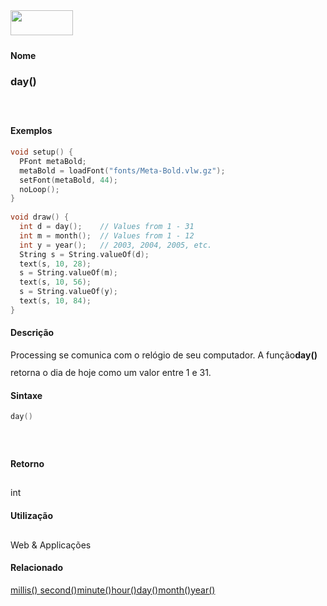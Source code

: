 <img height="40" src="../images/1pix.gif" width="100"/>
<img height="1" src="../images/1pix.gif" width="20"/>
<img height="1" src="../images/1pix.gif" width="555"/>

#### Nome
### day()
<img height="25" src="../images/1pix.gif" width="1"/>

#### Exemplos

```pde
void setup() { 
  PFont metaBold; 
  metaBold = loadFont("fonts/Meta-Bold.vlw.gz"); 
  setFont(metaBold, 44); 
  noLoop(); 
} 
 
void draw() { 
  int d = day();    // Values from 1 - 31 
  int m = month();  // Values from 1 - 12 
  int y = year();   // 2003, 2004, 2005, etc. 
  String s = String.valueOf(d); 
  text(s, 10, 28); 
  s = String.valueOf(m); 
  text(s, 10, 56); 
  s = String.valueOf(y); 
  text(s, 10, 84); 
} 

```

#### Descrição
Processing se comunica com o relógio de seu computador. A função**day()** retorna o dia de hoje como um valor entre 1 e 31.
<img height="25" src="../images/1pix.gif" width="1"/>

#### Sintaxe
```pde
day()

```
<img height="25" src="../images/1pix.gif" width="1"/>

#### Retorno

	
int
<img height="25" src="../images/1pix.gif" width="1"/>

#### Utilização

	
Web & Applicações
<img height="25" src="../images/1pix.gif" width="1"/>

#### Relacionado
[millis() ](millis_)[second()](second_)[minute()](minute_)[hour()](hour_)[day()](day_)[month()](month_)[year()](year_)

